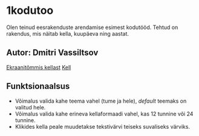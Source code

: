 # 1kodutoo
Olen teinud eesrakenduste arendamise esimest kodutööd. Tehtud on rakendus, mis näitab kella, kuupäeva ning aastat.

## Autor: Dmitri Vassiltsov
[Ekraanitõmmis kellast](https://i.imgur.com/vTuTJbk.png)
[Kell](https://tlu.ee/~netrian/1-kodutoo/clock.html)

## Funktsionaalsus

* Võimalus valida kahe teema vahel (tume ja hele), *default* teemaks on valitud hele.
* Võimalus valida kahe erineva kellaformaadi vahel, kas 12 tunnine või 24 tunnine.
* Klikides kella peale muudetakse tekstivärvi teiseks suvaliseks värviks.

